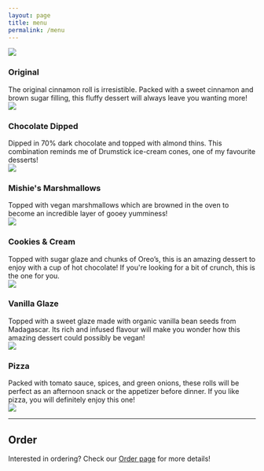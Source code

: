 ```yaml
---
layout: page
title: menu
permalink: /menu
---
```


<div class="menu-row">
     <img class="menu-img" src="../assets/img/menu-original.jpg">
     <div class="menu-text">
          <h3>Original</h3>
          The original cinnamon roll is irresistible. Packed with a sweet cinnamon and brown sugar filling, this fluffy dessert will always leave you wanting more! 
     </div>
</div>

<div class="menu-row">
     <img class="menu-img" src="../assets/img/menu-chocolate.jpg">
     <div class="menu-text">
          <h3>Chocolate Dipped</h3>
          Dipped in 70% dark chocolate and topped with almond thins. This combination reminds me of Drumstick ice-cream cones, one of my favourite desserts!
     </div>
</div>

<div class="menu-row">
     <img class="menu-img" src="../assets/img/menu-marshmallow.jpg">
     <div class="menu-text">
          <h3>Mishie's Marshmallows</h3>
          Topped with vegan marshmallows which are browned in the oven to become an incredible layer of gooey yumminess!
     </div>
</div>

<div class="menu-row">
     <img class="menu-img" src="../assets/img/menu-cookies.jpg">
     <div class="menu-text">
          <h3>Cookies & Cream</h3>
          Topped with sugar glaze and chunks of Oreo’s, this is an amazing dessert to enjoy with a cup of hot chocolate! If you're looking for a bit of crunch, this is the one for you.
     </div>
</div>

<div class="menu-row">
     <img class="menu-img" src="../assets/img/menu-vanilla.jpg">
     <div class="menu-text">
          <h3>Vanilla Glaze</h3>
          Topped with a sweet glaze made with organic vanilla bean seeds from Madagascar. Its rich and infused flavour will make you wonder how this amazing dessert could possibly be vegan!
     </div>
</div>

<div class="menu-row">
     <img class="menu-img" src="../assets/img/menu-pizza.jpg">
     <div class="menu-text">
          <h3>Pizza</h3>
          Packed with tomato sauce, spices, and green onions, these rolls will be perfect as an afternoon snack or the appetizer before dinner. If you like pizza, you will definitely enjoy this one!
     </div>
</div>

<img class="full-menu" src="../assets/img/menu-page.svg">

---

## Order
Interested in ordering? Check our [Order page](order) for more details!